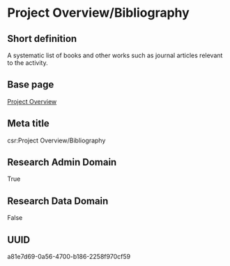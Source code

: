 # Project Overview/Bibliography
## Short definition
A systematic list of books and other works such as journal articles relevant to the activity.
## Base page
[Project Overview](https://github.com/EuroCRIS/CASRAI-Dictionairies/blob/main/Objects/Project%20Overview.md)
## Meta title
csr:Project Overview/Bibliography
## Research Admin Domain
True
## Research Data Domain
False
## UUID
a81e7d69-0a56-4700-b186-2258f970cf59
